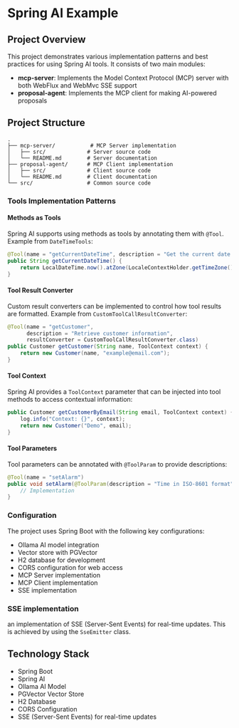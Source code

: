 # Spring AI Example

## Project Overview

This project demonstrates various implementation patterns and best practices for using Spring AI tools. It consists of two main modules:

- **mcp-server**: Implements the Model Context Protocol (MCP) server with both WebFlux and WebMvc SSE support
- **proposal-agent**: Implements the MCP client for making AI-powered proposals

## Project Structure

```
.
├── mcp-server/           # MCP Server implementation
│   ├── src/             # Server source code
│   └── README.md        # Server documentation
├── proposal-agent/      # MCP Client implementation
│   ├── src/             # Client source code
│   └── README.md        # Client documentation
└── src/                 # Common source code
```

### Tools Implementation Patterns

#### Methods as Tools

Spring AI supports using methods as tools by annotating them with `@Tool`. Example from `DateTimeTools`:

```java
@Tool(name = "getCurrentDateTime", description = "Get the current date and time")
public String getCurrentDateTime() {
    return LocalDateTime.now().atZone(LocaleContextHolder.getTimeZone().toZoneId()).toString();
}
```

#### Tool Result Converter

Custom result converters can be implemented to control how tool results are formatted. Example from `CustomToolCallResultConverter`:

```java
@Tool(name = "getCustomer",
      description = "Retrieve customer information",
      resultConverter = CustomToolCallResultConverter.class)
public Customer getCustomer(String name, ToolContext context) {
    return new Customer(name, "example@email.com");
}
```

#### Tool Context

Spring AI provides a `ToolContext` parameter that can be injected into tool methods to access contextual information:

```java
public Customer getCustomerByEmail(String email, ToolContext context) {
    log.info("Context: {}", context);
    return new Customer("Demo", email);
}
```

#### Tool Parameters

Tool parameters can be annotated with `@ToolParam` to provide descriptions:

```java
@Tool(name = "setAlarm")
public void setAlarm(@ToolParam(description = "Time in ISO-8601 format") String time) {
    // Implementation
}
```

### Configuration

The project uses Spring Boot with the following key configurations:

- Ollama AI model integration
- Vector store with PGVector
- H2 database for development
- CORS configuration for web access
- MCP Server implementation
- MCP Client implementation
- SSE implementation

### SSE implementation

an implementation of SSE (Server-Sent Events) for real-time updates. This is achieved by using the `SseEmitter` class.

## Technology Stack

- Spring Boot
- Spring AI
- Ollama AI Model
- PGVector Vector Store
- H2 Database
- CORS Configuration
- SSE (Server-Sent Events) for real-time updates
